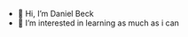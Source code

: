 - 👋 Hi, I’m Daniel Beck
- 👀 I’m interested in learning as much as i can
<!---
DanielBeeck/DanielBeeck is a ✨ special ✨ repository because its `README.md` (this file) appears on your GitHub profile.
You can click the Preview link to take a look at your changes.
--->
